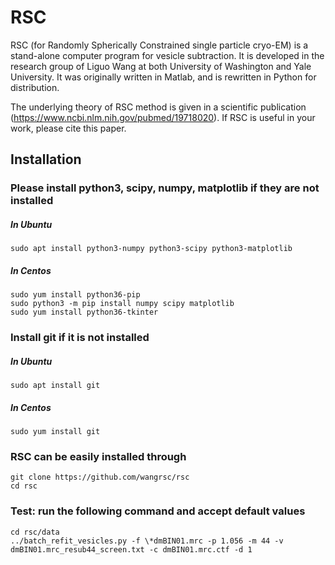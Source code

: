 RSC
======

RSC (for Randomly Spherically Constrained single particle cryo-EM) is a stand-alone computer program for vesicle subtraction. It is developed in the
research group of Liguo Wang at both University of Washington and Yale University. It was originally written in Matlab, and is rewritten in Python for distribution.  

The underlying theory of RSC method is given in a scientific publication (https://www.ncbi.nlm.nih.gov/pubmed/19718020). If RSC is useful in your work, please cite this paper.


## Installation


### Please install python3, scipy, numpy, matplotlib if they are not installed
##### In Ubuntu
```
sudo apt install python3-numpy python3-scipy python3-matplotlib
```
##### In Centos
```
sudo yum install python36-pip
sudo python3 -m pip install numpy scipy matplotlib
sudo yum install python36-tkinter
```


### Install git if it is not installed
##### In Ubuntu
```
sudo apt install git
```
##### In Centos
```
sudo yum install git
```

### RSC can be easily installed through
```
git clone https://github.com/wangrsc/rsc
cd rsc
```


###  Test: run the following command and accept default values
```
cd rsc/data
../batch_refit_vesicles.py -f \*dmBIN01.mrc -p 1.056 -m 44 -v dmBIN01.mrc_resub44_screen.txt -c dmBIN01.mrc.ctf -d 1
```